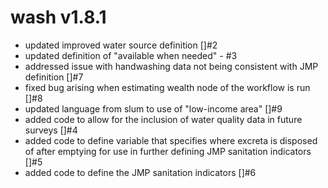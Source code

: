 
# wash v1.8.1

* updated improved water source definition []#2
* updated definition of "available when needed" - #3
* addressed issue with handwashing data not being consistent with JMP definition []#7
* fixed bug arising when estimating wealth node of the workflow is run []#8
* updated language from slum to use of "low-income area" []#9
* added code to allow for the inclusion of water quality data in future surveys []#4
* added code to define variable that specifies where excreta is disposed of after emptying for use in further defining JMP sanitation indicators []#5
* added code to define the JMP sanitation indicators []#6